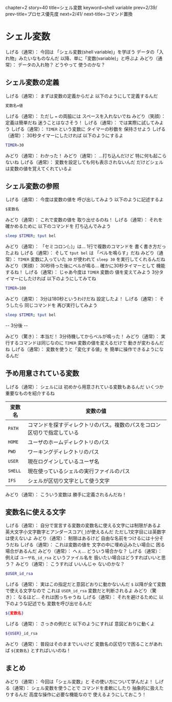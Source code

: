 chapter=2
story=40
title=シェル変数
keyword=shell variable
prev=2/39/
prev-title=プロセス優先度
next=2/41/
next-title=コマンド置換

# シェル変数

しげる（通常）：
  今回は
  「シェル変数(shell variable)」を学ぼう
  データの「入れ物」みたいなものなんだ
  以降、単に「変数(variable)」と呼ぶよ
みどり（通常）：
  データの入れ物？
  どうやって
  使うのかな？

## シェル変数の定義

しげる（通常）：
  まずは変数の定義からだよ
  以下のようにして定義するんだ

```bash
変数名=値
```

しげる（通常）：
  ただし `=` の両脇には
  スペースを入れないでね
みどり（笑顔）：
  定義は簡単だね
  迷うことはなさそう！
しげる（通常）：
  では実際に試してみよう
しげる（通常）：
  `TIMER` という変数に
  タイマーの秒数を
  保持させよう
しげる（通常）：
  30秒タイマーにしたければ
  以下のようにするよ

```bash
TIMER=30
```

みどり（通常）：
  わかった！
みどり（通常）：
  …打ち込んだけど
  特に何も起こらないね
しげる（通常）：
  変数を設定しても何も表示されないんだ
  だけどシェルは変数の値を覚えてくれているよ

## シェル変数の参照

しげる（通常）：
  今度は変数の値を
  呼び出してみよう
  以下のように記述するよ

```bash
$変数名
```

みどり（通常）：
  これで変数の値を
  取り出せるのね！
しげる（通常）：
  それを確かめるために
  以下のコマンドを
  打ち込んでみよう

```bash
sleep $TIMER; tput bel
```

みどり（通常）：
  「セミコロン(`;`)」は…
  1行で複数のコマンドを
  書く書き方だったよね
しげる（通常）：
  そして `tput bel` は
  「ベルを鳴らす」だね
みどり（通常）：
  `TIMER` 変数に入っていた `30` が使われて
  `sleep 30` を実行してくれるんだね
みどり（笑顔）：
  30秒待った後にベルが鳴る…
  確かに30秒タイマーとして
  機能するね！
しげる（通常）：
  じゃあ今度は `TIMER` 変数の
  値を変えてみよう
  3分タイマーにしたければ
  以下のようにしてみてね

```bash
TIMER=180
```

みどり（通常）：
  3分は180秒というわけだね
  設定したよ！
しげる（通常）：
  そうしたら
  同じコマンドを
  再び実行してみよう

```bash
sleep $TIMER; tput bel
```

-- 3分後 --

みどり（驚き）：
  本当だ！
  3分待機してからベルが鳴った！
みどり（通常）：
  実行するコマンドは同じなのに
  `TIMER` 変数の値を変えるだけで
  動きが変わるんだね
しげる（通常）：
  変数を使うと「変化する値」を
  簡単に操作できるようになるんだ

## 予め用意されている変数

しげる（通常）：
  シェルには
  初めから用意されている変数もあるんだ
  いくつか重要なものを紹介するね

変数名  | 変数の値
------- | --------
`PATH`  | コマンドを探すディレクトリのパス。複数のパスをコロン区切りで指定している
`HOME`  | ユーザのホームディレクトリのパス
`PWD`   | ワーキングディレクトリのパス
`USER`  | 現在ログインしているユーザ名
`SHELL` | 現在使っているシェルの実行ファイルのパス
`IFS`   | シェルが区切り文字として使う文字

みどり（通常）：
  こういう変数は
  勝手に定義されるんだね！

## 変数名に使える文字

しげる（通常）：
  自分で宣言する変数の変数名に使える文字には制限があるよ
  英大文字小文字数字とアンダースコア(`_`)が使えるんだ
  ただし1文字目には英数字は使えないよ
みどり（通常）：
  制限はあるけど
  自由な名前をつけるには十分そうだね
しげる（通常）：
  これは変数の値を
  文字の中に埋め込みたい場合に
  困る場合があるんだ
みどり（通常）：
  へぇ…
  どういう場合かな？
しげる（通常）：
  例えば `ユーザ名_id_rsa` というファイル名を
  扱いたい場合はどうすればいいと思う？
みどり（通常）：
  こうすれば
  いいんじゃ
  ないのかな？

```bash
$USER_id_rsa
```

しげる（通常）：
  実はこの指定だと意図どおりに動かないんだ
  `$` 以降が全て変数で使える文字なので
  これは `USER_id_rsa` 変数だと判断されるよ
みどり（驚き）：
  なるほど…
  それは困っちゃうね
しげる（通常）：
  それを避けるために
  以下のような記述でも
  変数を呼び出せるんだ

```bash
${変数名}
```

しげる（通常）：
  さっきの例だと
  以下のようにすれば
  意図どおりに動くよ

```bash
${USER}_id_rsa
```

みどり（通常）：
  普段はそのままでいいけど
  変数名の区切りで困ることがあれば
  `${変数名}` とすればいいのね！

## まとめ

みどり（通常）：
  今回は「シェル変数」と
  その使い方について学んだよ！
しげる（通常）：
  シェル変数を使うことで
  コマンドを柔軟にしたり
  抽象的に扱えたりするんだ
  高度な操作に必要な機能なので
  使えるようにしておこう！

